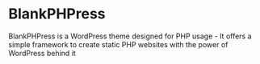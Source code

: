 # BlankPHPress
BlankPHPress is a WordPress theme designed for PHP usage - It offers a simple framework to create static PHP websites with the power of WordPress behind it
